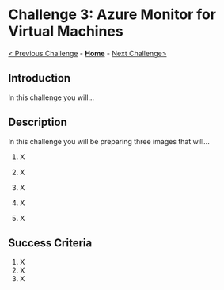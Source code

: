 # Challenge 3: Azure Monitor for Virtual Machines

[< Previous Challenge](./02-Monitoring-Basics-And-Dashboards.md) - **[Home](../README.md)** - [Next Challenge>](04-Azure-Monitor-For-Applications.md)

## Introduction

In this challenge you will...

## Description

In this challenge you will be preparing three images that will...

1. X

1. X

1. X

1. X

1. X

## Success Criteria

1. X
1. X
1. X
